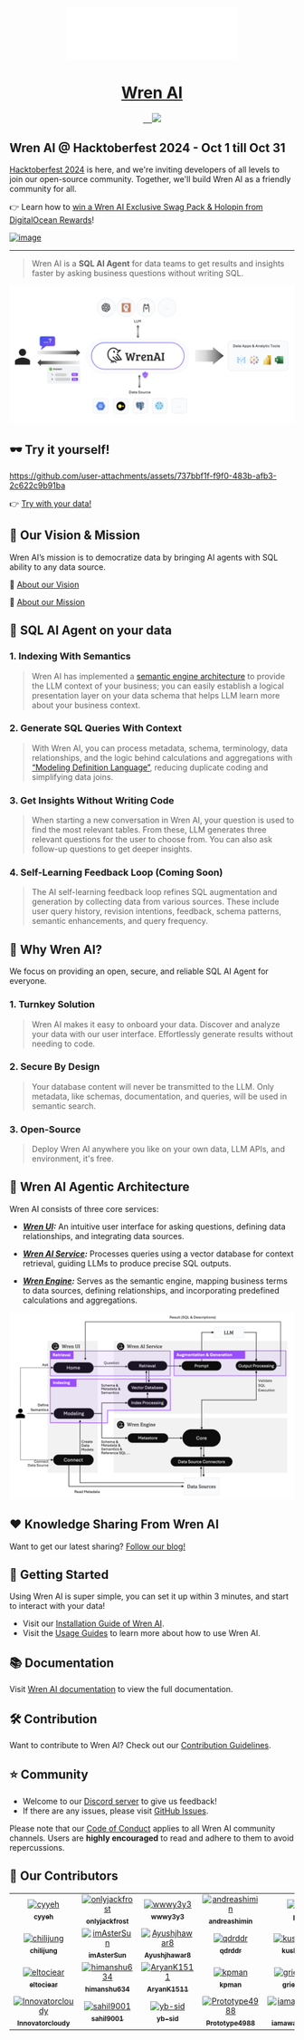 

<p align="center">
  <a href="https://getwren.ai/?utm_source=github&utm_medium=title&utm_campaign=readme">
    <picture>
      <source media="(prefers-color-scheme: light)" srcset="./misc/wrenai_logo.png">
      <img src="./misc/wrenai_logo_white.png" width="300px">
    </picture>
    <h1 align="center">Wren AI</h1>
  </a>
</p>

<p align="center">
  <a aria-label="Follow us on X" href="https://x.com/getwrenai">
    <img alt="" src="https://img.shields.io/badge/-@getwrenai-blue?style=for-the-badge&logo=x&logoColor=white&labelColor=gray&logoWidth=20">
  </a>
  <a aria-label="Releases" href="https://github.com/canner/WrenAI/releases">
    <img alt="" src="https://img.shields.io/github/v/release/canner/WrenAI?logo=github&label=GitHub%20Release&color=blue&style=for-the-badge">
  </a>
  <a aria-label="License" href="https://github.com/Canner/WrenAI/blob/main/LICENSE">
    <img alt="" src="https://img.shields.io/github/license/canner/WrenAI?color=blue&style=for-the-badge">
  </a>
  <a aria-label="Join the community on GitHub" href="https://discord.gg/5DvshJqG8Z">
    <img alt="" src="https://img.shields.io/badge/-JOIN%20THE%20COMMUNITY-blue?style=for-the-badge&logo=discord&logoColor=white&labelColor=grey&logoWidth=20">
  </a>
  <a aria-label="Canner" href="https://cannerdata.com/?utm_source=github&utm_medium=badge&utm_campaign=readme">
    <img src="https://img.shields.io/badge/%F0%9F%A7%A1-Made%20by%20Canner-blue?style=for-the-badge">
  </a>
</p>

## Wren AI @ Hacktoberfest 2024 - Oct 1 till Oct 31

[Hacktoberfest 2024](https://hacktoberfest.com/) is here, and we're inviting developers of all levels to join our open-source community. Together, we'll build Wren AI as a friendly community for all. 

👉 Learn how to [win a Wren AI Exclusive Swag Pack & Holopin from DigitalOcean Rewards](https://getwren.ai/wren-ai-hacktoberfest-2024)!

[![image](https://github.com/user-attachments/assets/9048d701-a97b-4c6b-b3ed-fc636201f234)](https://getwren.ai/wren-ai-hacktoberfest-2024)


---

> Wren AI is a **SQL AI Agent** for data teams to get results and insights faster by asking business questions without writing SQL.

![wrenai_overview](./misc/wrenai_view.png)

## 🕶 Try it yourself!

https://github.com/user-attachments/assets/737bbf1f-f9f0-483b-afb3-2c622c9b91ba

👉 [Try with your data!](https://getwren.ai/?utm_source=github&utm_medium=content&utm_campaign=readme)


## 🎯 Our Vision & Mission

Wren AI’s mission is to democratize data by bringing AI agents with SQL ability to any data source.

🤩 [About our Vision](https://www.getwren.ai/post/the-new-wave-of-composable-data-systems-and-the-interface-to-llm-agents)

🙌 [About our Mission](https://www.getwren.ai/post/4-key-technical-challenges-using-rag-with-llms-to-query-database-text-to-sql-and-how-to-solve-it)

## 🤖 SQL AI Agent on your data

### 1. Indexing With Semantics

> Wren AI has implemented a [semantic engine architecture](https://www.getwren.ai/post/how-we-design-our-semantic-engine-for-llms-the-backbone-of-the-semantic-layer-for-llm-architecture) to provide the LLM context of your business; you can easily establish a logical presentation layer on your data schema that helps LLM learn more about your business context.

### 2. Generate SQL Queries With Context

> With Wren AI, you can process metadata, schema, terminology, data relationships, and the logic behind calculations and aggregations with [“Modeling Definition Language”](https://docs.getwren.ai/oss/engine/concept/what_is_mdl), reducing duplicate coding and simplifying data joins.

### 3. Get Insights Without Writing Code

> When starting a new conversation in Wren AI, your question is used to find the most relevant tables. From these, LLM generates three relevant questions for the user to choose from. You can also ask follow-up questions to get deeper insights.

### 4. Self-Learning Feedback Loop (Coming Soon)

  > The AI self-learning feedback loop refines SQL augmentation and generation by collecting data from various sources. These include user query history, revision intentions, feedback, schema patterns, semantic enhancements, and query frequency.

## 🤔 Why Wren AI?

We focus on providing an open, secure, and reliable SQL AI Agent for everyone.

### 1. Turnkey Solution

> Wren AI makes it easy to onboard your data. Discover and analyze your data with our user interface. Effortlessly generate results without needing to code.

### 2. Secure By Design

> Your database content will never be transmitted to the LLM. Only metadata, like schemas, documentation, and queries, will be used in semantic search.

### 3. Open-Source

> Deploy Wren AI anywhere you like on your own data, LLM APIs, and environment, it's free.

## 🤖 Wren AI Agentic Architecture

Wren AI consists of three core services:

- ***[Wren UI](https://github.com/Canner/WrenAI/tree/main/wren-ui):*** An intuitive user interface for asking questions, defining data relationships, and integrating data sources.

- ***[Wren AI Service](https://github.com/Canner/WrenAI/tree/main/wren-ai-service):*** Processes queries using a vector database for context retrieval, guiding LLMs to produce precise SQL outputs.

- ***[Wren Engine](https://github.com/Canner/wren-engine):*** Serves as the semantic engine, mapping business terms to data sources, defining relationships, and incorporating predefined calculations and aggregations.

![wrenai_works](./misc/how_wrenai_works.png)

## ❤️ Knowledge Sharing From Wren AI

Want to get our latest sharing? [Follow our blog!](https://www.getwren.ai/blog)

## 🚀 Getting Started

Using Wren AI is super simple, you can set it up within 3 minutes, and start to interact with your data!

- Visit our [Installation Guide of Wren AI](http://docs.getwren.ai/oss/installation).
- Visit the [Usage Guides](https://docs.getwren.ai/oss/guide/connect/overview) to learn more about how to use Wren AI.

## 📚 Documentation

Visit [Wren AI documentation](https://docs.getwren.ai/oss/overview/introduction) to view the full documentation.

## 🛠️ Contribution

Want to contribute to Wren AI? Check out our [Contribution Guidelines](https://github.com/Canner/WrenAI/blob/main/CONTRIBUTING.md).

## ⭐️ Community

- Welcome to our [Discord server](https://discord.gg/5DvshJqG8Z) to give us feedback!
- If there are any issues, please visit [GitHub Issues](https://github.com/Canner/WrenAI/issues).

Please note that our [Code of Conduct](./CODE_OF_CONDUCT.md) applies to all Wren AI community channels. Users are **highly encouraged** to read and adhere to them to avoid repercussions.

## 🎉 Our Contributors
<!-- Do not manually edit this section! It should get updated using the Github action -->
<!-- readme: contributors -start -->
<table>
	<tbody>
		<tr>
            <td align="center">
                <a href="https://github.com/cyyeh">
                    <img src="https://avatars.githubusercontent.com/u/11023068?v=4" width="100;" alt="cyyeh"/>
                    <br />
                    <sub><b>cyyeh</b></sub>
                </a>
            </td>
            <td align="center">
                <a href="https://github.com/onlyjackfrost">
                    <img src="https://avatars.githubusercontent.com/u/38731840?v=4" width="100;" alt="onlyjackfrost"/>
                    <br />
                    <sub><b>onlyjackfrost</b></sub>
                </a>
            </td>
            <td align="center">
                <a href="https://github.com/wwwy3y3">
                    <img src="https://avatars.githubusercontent.com/u/1208829?v=4" width="100;" alt="wwwy3y3"/>
                    <br />
                    <sub><b>wwwy3y3</b></sub>
                </a>
            </td>
            <td align="center">
                <a href="https://github.com/andreashimin">
                    <img src="https://avatars.githubusercontent.com/u/9657305?v=4" width="100;" alt="andreashimin"/>
                    <br />
                    <sub><b>andreashimin</b></sub>
                </a>
            </td>
            <td align="center">
                <a href="https://github.com/paopa">
                    <img src="https://avatars.githubusercontent.com/u/52045032?v=4" width="100;" alt="paopa"/>
                    <br />
                    <sub><b>paopa</b></sub>
                </a>
            </td>
            <td align="center">
                <a href="https://github.com/fredalai">
                    <img src="https://avatars.githubusercontent.com/u/42527625?v=4" width="100;" alt="fredalai"/>
                    <br />
                    <sub><b>fredalai</b></sub>
                </a>
            </td>
		</tr>
		<tr>
            <td align="center">
                <a href="https://github.com/chilijung">
                    <img src="https://avatars.githubusercontent.com/u/1216029?v=4" width="100;" alt="chilijung"/>
                    <br />
                    <sub><b>chilijung</b></sub>
                </a>
            </td>
            <td align="center">
                <a href="https://github.com/imAsterSun">
                    <img src="https://avatars.githubusercontent.com/u/61279528?v=4" width="100;" alt="imAsterSun"/>
                    <br />
                    <sub><b>imAsterSun</b></sub>
                </a>
            </td>
            <td align="center">
                <a href="https://github.com/Ayushjhawar8">
                    <img src="https://avatars.githubusercontent.com/u/111112495?v=4" width="100;" alt="Ayushjhawar8"/>
                    <br />
                    <sub><b>Ayushjhawar8</b></sub>
                </a>
            </td>
            <td align="center">
                <a href="https://github.com/qdrddr">
                    <img src="https://avatars.githubusercontent.com/u/564658?v=4" width="100;" alt="qdrddr"/>
                    <br />
                    <sub><b>qdrddr</b></sub>
                </a>
            </td>
            <td align="center">
                <a href="https://github.com/kushal34712">
                    <img src="https://avatars.githubusercontent.com/u/98145879?v=4" width="100;" alt="kushal34712"/>
                    <br />
                    <sub><b>kushal34712</b></sub>
                </a>
            </td>
            <td align="center">
                <a href="https://github.com/goldmedal">
                    <img src="https://avatars.githubusercontent.com/u/6974913?v=4" width="100;" alt="goldmedal"/>
                    <br />
                    <sub><b>goldmedal</b></sub>
                </a>
            </td>
		</tr>
		<tr>
            <td align="center">
                <a href="https://github.com/eltociear">
                    <img src="https://avatars.githubusercontent.com/u/22633385?v=4" width="100;" alt="eltociear"/>
                    <br />
                    <sub><b>eltociear</b></sub>
                </a>
            </td>
            <td align="center">
                <a href="https://github.com/himanshu634">
                    <img src="https://avatars.githubusercontent.com/u/61757460?v=4" width="100;" alt="himanshu634"/>
                    <br />
                    <sub><b>himanshu634</b></sub>
                </a>
            </td>
            <td align="center">
                <a href="https://github.com/AryanK1511">
                    <img src="https://avatars.githubusercontent.com/u/101019909?v=4" width="100;" alt="AryanK1511"/>
                    <br />
                    <sub><b>AryanK1511</b></sub>
                </a>
            </td>
            <td align="center">
                <a href="https://github.com/kpman">
                    <img src="https://avatars.githubusercontent.com/u/2382594?v=4" width="100;" alt="kpman"/>
                    <br />
                    <sub><b>kpman</b></sub>
                </a>
            </td>
            <td align="center">
                <a href="https://github.com/grieve54706">
                    <img src="https://avatars.githubusercontent.com/u/8724385?v=4" width="100;" alt="grieve54706"/>
                    <br />
                    <sub><b>grieve54706</b></sub>
                </a>
            </td>
            <td align="center">
                <a href="https://github.com/RoacherM">
                    <img src="https://avatars.githubusercontent.com/u/33534878?v=4" width="100;" alt="RoacherM"/>
                    <br />
                    <sub><b>RoacherM</b></sub>
                </a>
            </td>
		</tr>
		<tr>
            <td align="center">
                <a href="https://github.com/Innovatorcloudy">
                    <img src="https://avatars.githubusercontent.com/u/183274513?v=4" width="100;" alt="Innovatorcloudy"/>
                    <br />
                    <sub><b>Innovatorcloudy</b></sub>
                </a>
            </td>
            <td align="center">
                <a href="https://github.com/sahil9001">
                    <img src="https://avatars.githubusercontent.com/u/32628578?v=4" width="100;" alt="sahil9001"/>
                    <br />
                    <sub><b>sahil9001</b></sub>
                </a>
            </td>
            <td align="center">
                <a href="https://github.com/yb-sid">
                    <img src="https://avatars.githubusercontent.com/u/129207298?v=4" width="100;" alt="yb-sid"/>
                    <br />
                    <sub><b>yb-sid</b></sub>
                </a>
            </td>
            <td align="center">
                <a href="https://github.com/Prototype4988">
                    <img src="https://avatars.githubusercontent.com/u/55426963?v=4" width="100;" alt="Prototype4988"/>
                    <br />
                    <sub><b>Prototype4988</b></sub>
                </a>
            </td>
            <td align="center">
                <a href="https://github.com/iamawanishmaurya">
                    <img src="https://avatars.githubusercontent.com/u/65104100?v=4" width="100;" alt="iamawanishmaurya"/>
                    <br />
                    <sub><b>iamawanishmaurya</b></sub>
                </a>
            </td>
		</tr>
	<tbody>
</table>
<!-- readme: contributors -end -->
